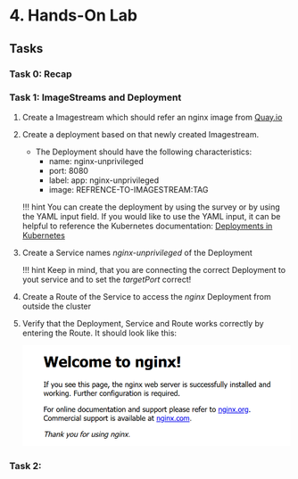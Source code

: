 # 4. Hands-On Lab

## Tasks

### Task 0: Recap 

### Task 1: ImageStreams and Deployment

1. Create a Imagestream which should refer an nginx image from [Quay.io](https://quay.io/repository/nginx/nginx-unprivileged) 
2. Create a deployment based on that newly created Imagestream. 
    - The Deployment should have the following characteristics:
        - name: nginx-unprivileged 
        - port: 8080
        - label: app: nginx-unprivileged
        - image: REFRENCE-TO-IMAGESTREAM:TAG

    !!! hint
        You can create the deployment by using the survey or by using the YAML input field. If you would like to use the YAML input, it can be helpful to reference the Kubernetes documentation: [Deployments in Kubernetes](https://kubernetes.io/docs/concepts/workloads/controllers/deployment/)

3. Create a Service names *nginx-unprivileged* of the Deployment

    !!! hint
        Keep in mind, that you are connecting the correct Deployment to yout service and to set the *targetPort* correct!

4. Create a Route of the Service to access the *nginx* Deployment from outside the cluster 

5. Verify that the Deployment, Service and Route works correctly by entering the Route. It should look like this: 

    ![Welcome to NGINX](images/session4/welcome_nginx.png)


### Task 2: 